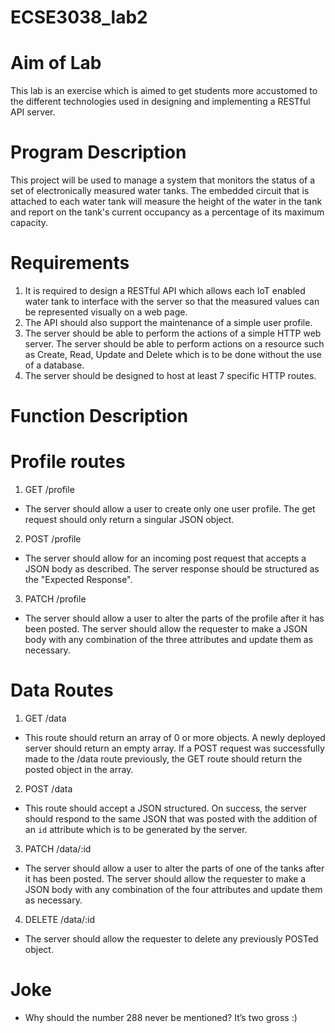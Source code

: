 # ECSE3038_lab2
# Aim of Lab
This lab is an exercise which is aimed to get students more accustomed to the different technologies used in designing and implementing a RESTful API server.
# Program Description
This project will be used to manage a system that monitors the status of a set of electronically measured water tanks. The embedded circuit that is attached to each water tank will measure the height of the water in the tank and report on the tank's current occupancy as a percentage of its maximum capacity.
# Requirements 
1. It is required to design a RESTful API which allows each IoT enabled water tank to interface with the server so that the measured values can be represented visually on a web page. 
2. The API should also support the maintenance of a simple user profile.
3. The server should be able to perform the actions of a simple HTTP web server. The server should be able to perform actions on a resource such as Create, Read, Update and Delete which is to be done without the use of a database.
4. The server should be designed to host at least 7 specific HTTP routes. 
# Function Description
# Profile routes
1. GET /profile
- The server should allow a user to create only one user profile. The get request should only return a singular JSON object.

2. POST /profile
- The server should allow for an incoming post request that accepts a JSON body as described. The server response should be structured as the "Expected Response". 

3. PATCH /profile
- The server should allow a user to alter the parts of the profile after it has been posted. The server should allow the requester to make a JSON body with any combination of the three attributes and update them as necessary. 

# Data Routes
1. GET /data
- This route should return an array of 0 or more objects. A newly deployed server should return an empty array.  If a POST request was successfully made to the /data route previously, the GET route should return the posted object in the array. 

2. POST /data
- This route should accept a JSON structured. On success, the server should respond to the same JSON that was posted with the addition of an `id` attribute which is to be generated by the server. 

3. PATCH /data/:id
- The server should allow a user to alter the parts of one of the tanks after it has been posted. The server should allow the requester to make a JSON body with any combination of the four attributes and update them as necessary.

4. DELETE /data/:id
- The server should allow the requester to delete any previously POSTed object. 

# Joke
- Why should the number 288 never be mentioned? It’s two gross :) 
